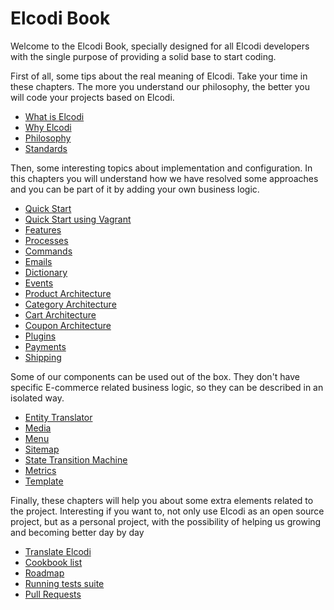 # Elcodi Book

Welcome to the Elcodi Book, specially designed for all Elcodi developers with
the single purpose of providing a solid base to start coding.

First of all, some tips about the real meaning of Elcodi. Take your time in
these chapters. The more you understand our philosophy, the better you will code
your projects based on Elcodi.

* [What is Elcodi](http://elcodi.io/docs/book/what-is-elcodi/)
* [Why Elcodi](http://elcodi.io/docs/book/why-elcodi/)
* [Philosophy](http://elcodi.io/docs/book/philosophy/)
* [Standards](http://elcodi.io/docs/book/standards/)

Then, some interesting topics about implementation and configuration. In this 
chapters you will understand how we have resolved some approaches and you can be
part of it by adding your own business logic.

* [Quick Start](http://elcodi.io/docs/quick-start/)
* [Quick Start using Vagrant](http://elcodi.io/docs/book/vagrant-quick-start/)
* [Features](http://elcodi.io/docs/book/features/)
* [Processes](http://elcodi.io/docs/book/processes/)
* [Commands](http://elcodi.io/docs/book/commands/)
* [Emails](http://elcodi.io/docs/book/emails/)
* [Dictionary](http://elcodi.io/docs/book/dictionary/)
* [Events](http://elcodi.io/docs/book/events/)
* [Product Architecture](http://elcodi.io/docs/book/product-architecture/)
* [Category Architecture](http://elcodi.io/docs/book/category-architecture/)
* [Cart Architecture](http://elcodi.io/docs/book/cart-architecture/)
* [Coupon Architecture](http://elcodi.io/docs/book/coupon-architecture/)
* [Plugins](http://elcodi.io/docs/book/plugins/)
* [Payments](http://elcodi.io/docs/book/payments/)
* [Shipping](http://elcodi.io/docs/book/shipping/)

Some of our components can be used out of the box. They don't have specific
E-commerce related business logic, so they can be described in an isolated way.

* [Entity Translator](http://elcodi.io/docs/component/entity-translator/)
* [Media](http://elcodi.io/docs/component/media/)
* [Menu](http://elcodi.io/docs/component/menu/)
* [Sitemap](http://elcodi.io/docs/component/sitemap/)
* [State Transition Machine](http://elcodi.io/docs/component/state-transition-machine/)
* [Metrics](http://elcodi.io/docs/component/metrics/)
* [Template](http://elcodi.io/docs/component/template/)

Finally, these chapters will help you about some extra elements related to the
project. Interesting if you want to, not only use Elcodi as an open source
project, but as a personal project, with the possibility of helping us growing
and becoming better day by day

* [Translate Elcodi](http://elcodi.io/docs/book/translate-elcodi/)
* [Cookbook list](http://elcodi.io/docs/cookbook/index/)
* [Roadmap](http://elcodi.io/docs/book/roadmap/)
* [Running tests suite](http://elcodi.io/docs/book/running-test-suite/)
* [Pull Requests](http://elcodi.io/docs/book/pull-requests/)